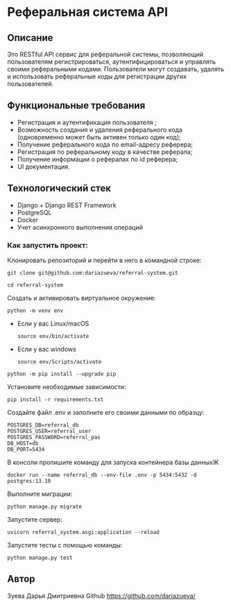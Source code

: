 # Реферальная система API

## Описание
Это RESTful API сервис для реферальной системы, позволяющий пользователям регистрироваться, аутентифицироваться и управлять своими реферальными кодами. Пользователи могут создавать, удалять и использовать реферальные коды для регистрации других пользователей.

## Функциональные требования
- Регистрация и аутентификация пользователя ;
- Возможность создания и удаления реферального кода (одновременно может быть активен только один код);
- Получение реферального кода по email-адресу реферера;
- Регистрация по реферальному коду в качестве реферала;
- Получение 	информации о рефералах по id реферера;
- UI документация.

## Технологический стек
- Django + Django REST Framework
- PostgreSQL
- Docker
- Учет асинхронного выполнения операций

### Как запустить проект:

Клонировать репозиторий и перейти в него в командной строке:

```
git clone git@github.com:dariazueva/referral-system.git
```

```
cd referral-system
```

Cоздать и активировать виртуальное окружение:

```
python -m venv env
```

* Если у вас Linux/macOS

    ```
    source env/bin/activate
    ```

* Если у вас windows

    ```
    source env/Scripts/activate
    ```

```
python -m pip install --upgrade pip
```

Установите необходимые зависимости:

```
pip install -r requirements.txt

```

Создайте файл .env и заполните его своими данными по образцу:

```
POSTGRES_DB=referral_db
POSTGRES_USER=referral_user
POSTGRES_PASSWORD=referral_pas
DB_HOST=db
DB_PORT=5434
```

В консоли пропишите команду для запуска контейнера базы данныхЖ
```
docker run --name referral_db --env-file .env -p 5434:5432 -d postgres:13.10
```

Выполните миграции:

```
python manage.py migrate

```

Запустите сервер:

```
uvicorn referral_system.asgi:application --reload
```

Запустите тесты с помощью команды:
```
python manage.py test
```


## Автор
Зуева Дарья Дмитриевна
Github https://github.com/dariazueva/
